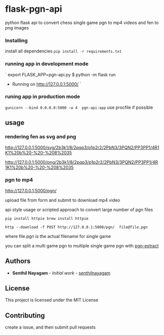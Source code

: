 # flask-pgn-api
python flask api to convert chess single game pgn to mp4 videos and fen to png images



### Installing

install all dependencies
`
pip install -r requirements.txt
`


### running app in development mode

`
export FLASK_APP=pgn-api.py
$ python -m flask run
 * Running on http://127.0.0.1:5000/
`

### runing app in production mode
`
gunicorn --bind 0.0.0.0:5000 -w 4  pgn-api:app
`
use procfile if possible


## usage

### rendering fen as svg and png

 http://127.0.0.1:5000/svg/2b3k1/8/2pqp3/p1p2r2/2PbN3/3PQN2/PP3PP1/4R1K1%20b%20-%20-%208%2035

 http://127.0.0.1:5000/png/2b3k1/8/2pqp3/p1p2r2/2PbN3/3PQN2/PP3PP1/4R1K1%20b%20-%20-%208%2035


### pgn to mp4

http://127.0.0.1:5000/pgn/

upload file from form and submit to download mp4 video

api style usage or scripted approach to convert large number of pgn files

`
pip install httpie
brew install httpie
`

`
http --download -f POST http://127.0.0.1:5000/pgn/  file@file.pgn
`

where file.pgn is the actual filename for single game

you can split a multi game pgn to multiple single game pgn with [pgn-extract](https://www.cs.kent.ac.uk/people/staff/djb/pgn-extract/)





## Authors

* **Senthil Nayagam** - *Initial work* - [senthilnayagam](https://github.com/senthilnayagam)



## License

This project is licensed under the MIT License 



## Contributing
 create a issue, and then submit pull requests
